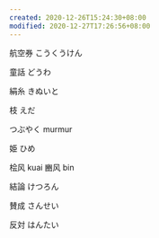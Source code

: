 ```yaml
---
created: 2020-12-26T15:24:30+08:00
modified: 2020-12-27T17:26:56+08:00
---
```


航空券 こうくうけん

童話 どうわ

絹糸 きぬいと

枝 えだ

つぶやく murmur

姫 ひめ


桧风 kuai
豳风 bin

結論 けつろん

賛成 さんせい

反対 はんたい